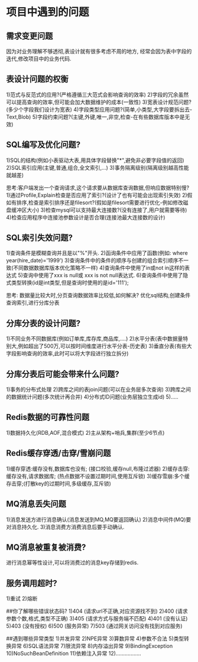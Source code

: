 # 项目中遇到的问题

## 需求变更问题
因为对业务理解不够透彻,表设计就有很多考虑不周的地方,
经常会因为表中字段的迭代,修改项目中的业务代码.

## 表设计问题的权衡
1)范式与反范式的应用?(严格遵循三大范式会影响查询的效率)
2)字段的冗余虽然可以提高查询的效率,但可能会加大数据维护的成本(一致性)
3)宽表设计规范问题?(多少个字段我们设计为宽表)
4)字段类型应用问题?(简单,小类型,大字段要拆出去-Text,Blob)
5)字段约束问题?(主键,外键,唯一,非空,检查-在有些数据库版本中是无效)

## SQL编写及优化问题?
1)SQL的结构(例如小表驱动大表,用具体字段替换"*",避免非必要字段值的返回)
2)SQL索引应用(主键,普通,组合,全文索引,...)
3)事务隔离级别(隔离级别越高性能就越差)

思考:客户端发出一个查询请求,这个请求要从数据库查询数据,但响应数据特别慢?
1)通过Profile,Explain检查是否应用了索引?(设计了也有可能会出现索引失效)
2)假如有排序,检查是索引排序还是filesort?(假如是filesort需要进行优化-例如修改磁盘缓冲区大小)
3)检查mysql可以支持最大连接数?(没有连接了,用户就需要等待)
4)检查应用程序中连接池参数设计是否合理(连接池最大连接数的设计)

## SQL索引失效问题?
1)查询条件是模糊查询并且是以"%"开头.
2)函询条件中应用了函数(例如: where year(hire_date)='1999')
3)查询条件中的条件的顺序与创建的组合索引顺序不一致(不同数据数据库版本优化策略不一样)
4)查询条件中使用了in或not in这样的表达式
5)查询中使用了xxx is null或 xxx is not null表达式.
6)查询条件中使用了隐式类型转换(id是int类型,但是查询时使用的是id='111');

思考: 数据量比较大时,分页查询数据效率比较低,如何解决?
优化sql结构,创建条件查询索引,进行分库分表

## 分库分表的设计问题?
1)不同业务不同数据库(例如订单库,库存库,商品库,....)
2)水平分表(表中数据量特别大,例如超出了500万,可以按时间维度进行水平分表-历史表)
3)垂直分表(有些大字段影响查询的效率,此时可以将大字段进行独立拆分)

## 分库分表后可能会带来什么问题?

1)事务的分布式处理
2)跨库之间的表join问题(可以在业务层多次查询)
3)跨库之间的数据统计问题(多次统计再合并)
4)分布式ID问题(业务层独立生成id)
5).....

## Redis数据的可靠性问题
1)数据持久化(RDB,AOF,混合模式)
2)主从架构+哨兵,集群(至少6节点)

## Redis缓存穿透/击穿/雪崩问题
1)缓存穿透:缓存没有,数据库也没有; (接口校验,缓存null,布隆过滤器)
2)缓存击穿:缓存没有,请求数据库; (热点数据不设置过期时间,使用互斥锁)
3)缓存雪崩:多个缓存击穿;(打散key的过期时间,多级缓存,互斥锁)

## MQ消息丢失问题
1)消息发送方进行消息确认(消息发送到MQ,MQ要返回确认)
2)消息中间件(MQ)要对消息持久化.
3)消息消费方消费消息后要手动确认.

## MQ消息被重复被消费?
进行消息幂等性设计,可以将消费过的消息key存储到redis.

## 服务调用超时?
1)重试
2)熔断

##你了解哪些错误状态码?
1)404 (请求url不正确,对应资源找不到)
2)400 (请求参数个数,格式,类型不正确)
3)405 (请求方式与服务端不匹配)
4)401 (没有认证)
5)403 (没有授权)
6)500 (服务异常)
7)503 (通过网关访问没有找到对应服务)

##遇到哪些异常类型
1)并发异常
2)NPE异常
3)算数异常
4)参数不合法
5)类型转换异常
6)SQL语法异常
7)限流异常
8)内存溢出异常
9)BindingException
10)NoSuchBeanDefinition
11)依赖注入异常
12).................



































